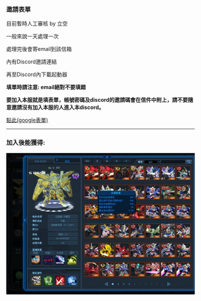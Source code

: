 ### 邀請表單

目前暫時人工審核 by 立空

一般來說一天處理一次

處理完後會寄email到該信箱

內有Discord邀請連結

再至Discord內下載起動器

**填單時請注意: email絕對不要填錯**

**要加入本服就是填表單，帳號密碼及discord的邀請碼會在信件中附上，請不要隨意邀請沒有加入本服的人進入本discord。**

[點此(google表單)](https://docs.google.com/forms/d/e/1FAIpQLSckJFNTx3hw9qQC1FuxM9dkVvExda9fR18dowrv2EQVHxLJZA/viewform)

----

### 加入後能獲得:

![機庫圖](GOnlineScreenShot_20190527_165042.jpg)

